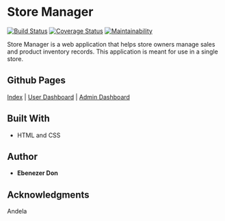 # Store Manager

[![Build Status](https://travis-ci.org/ebenezerdon/Store-Manager.svg?branch=develop)](https://travis-ci.org/ebenezerdon/Store-Manager)
[![Coverage Status](https://coveralls.io/repos/github/ebenezerdon/Store-Manager/badge.svg?branch=develop)](https://coveralls.io/github/ebenezerdon/Store-Manager?branch=develop)
[![Maintainability](https://api.codeclimate.com/v1/badges/2c68e4fc48e2ed74f959/maintainability)](https://codeclimate.com/github/ebenezerdon/Store-Manager/maintainability)

Store Manager is a web application that helps store owners manage sales and product inventory
records. This application is meant for use in a single store.

## Github Pages

[Index](https://ebenezerdon.github.io/Store-Manager/UI/index.html) |
 [User Dashboard](https://ebenezerdon.github.io/Store-Manager/UI/pages/userdashboard.html) |
 [Admin Dashboard](https://ebenezerdon.github.io/Store-Manager/UI/pages/admindashboard.html)

## Built With

* HTML and CSS

## Author

* **Ebenezer Don**

## Acknowledgments

Andela